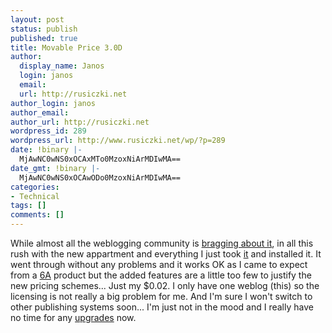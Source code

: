 ```yaml
---
layout: post
status: publish
published: true
title: Movable Price 3.0D
author:
  display_name: Janos
  login: janos
  email: 
  url: http://rusiczki.net
author_login: janos
author_email: 
author_url: http://rusiczki.net
wordpress_id: 289
wordpress_url: http://www.rusiczki.net/wp/?p=289
date: !binary |-
  MjAwNC0wNS0xOCAxMTo0MzoxNiArMDIwMA==
date_gmt: !binary |-
  MjAwNC0wNS0xOCAwODo0MzoxNiArMDIwMA==
categories:
- Technical
tags: []
comments: []
---
```

<p>While almost all the weblogging community is <a href="http://www.sixapart.com/corner/archives/2004/05/its_about_time.shtml">bragging about it</a>, in all this rush with the new appartment and everything I just took <a href="http://www.movabletype.org" title="Movable Type 3.0D">it</a> and installed it. It went through without any problems and it works OK as I came to expect from a <a href="http://www.sixapart.com" title="Six Apart">6A</a> product but the added features are a little too few to justify the new pricing schemes... Just my $0.02. I only have one weblog (this) so the licensing is not really a big problem for me. And I'm sure I won't switch to other publishing systems soon... I'm just not in the mood and I really have no time for any <a href="http://blog.carthik.net/vault/2004/05/14/movabletype-to-wordpress/" title="Moving from Movable Type to WordPress @ Carthik.net">upgrades</a> now.</p>
